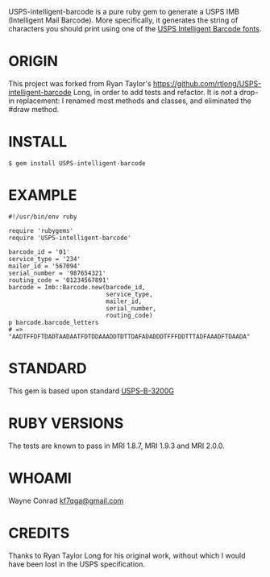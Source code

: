 USPS-intelligent-barcode is a pure ruby gem to generate a USPS IMB
(Intelligent Mail Barcode).  More specifically, it generates the
string of characters you should print using one of the [USPS
Intelligent Barcode
fonts](https://ribbs.usps.gov/onecodesolution/download.cfm).

# ORIGIN

This project was forked from Ryan Taylor's
https://github.com/rtlong/USPS-intelligent-barcode Long, in order to
add tests and refactor.  It is _not_ a drop-in replacement: I renamed
most methods and classes, and eliminated the #draw method.

# INSTALL

    $ gem install USPS-intelligent-barcode

# EXAMPLE

    #!/usr/bin/env ruby
    
    require 'rubygems'
    require 'USPS-intelligent-barcode'
    
    barcode_id = '01'
    service_type = '234'
    mailer_id = '567094'
    serial_number = '987654321'
    routing_code = '01234567891'
    barcode = Imb::Barcode.new(barcode_id,
                               service_type,
                               mailer_id,
                               serial_number,
                               routing_code)
    p barcode.barcode_letters
    # => "AADTFFDFTDADTAADAATFDTDDAAADDTDTTDAFADADDDTFFFDDTTTADFAAADFTDAADA"

# STANDARD

This gem is based upon standard
[USPS-B-3200G](https://ribbs.usps.gov/intelligentmail_mailpieces/documents/tech_guides/SPUSPSG.pdf)

# RUBY VERSIONS

The tests are known to pass in MRI 1.8.7, MRI 1.9.3 and MRI 2.0.0.

# WHOAMI

Wayne Conrad <kf7qga@gmail.com>

# CREDITS

Thanks to Ryan Taylor Long for his original work, without which I
would have been lost in the USPS specification.
